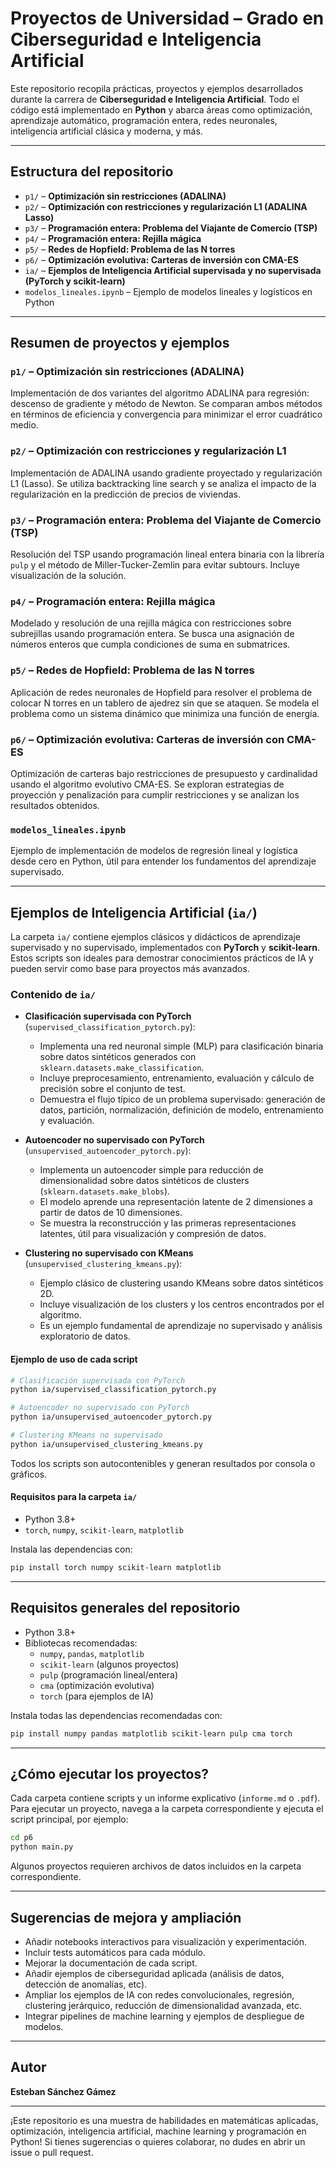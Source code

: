 # Proyectos de Universidad – Grado en Ciberseguridad e Inteligencia Artificial

Este repositorio recopila prácticas, proyectos y ejemplos desarrollados durante la carrera de **Ciberseguridad e Inteligencia Artificial**. Todo el código está implementado en **Python** y abarca áreas como optimización, aprendizaje automático, programación entera, redes neuronales, inteligencia artificial clásica y moderna, y más.

---

## Estructura del repositorio

- `p1/` – **Optimización sin restricciones (ADALINA)**
- `p2/` – **Optimización con restricciones y regularización L1 (ADALINA Lasso)**
- `p3/` – **Programación entera: Problema del Viajante de Comercio (TSP)**
- `p4/` – **Programación entera: Rejilla mágica**
- `p5/` – **Redes de Hopfield: Problema de las N torres**
- `p6/` – **Optimización evolutiva: Carteras de inversión con CMA-ES**
- `ia/` – **Ejemplos de Inteligencia Artificial supervisada y no supervisada (PyTorch y scikit-learn)**
- `modelos_lineales.ipynb` – Ejemplo de modelos lineales y logísticos en Python

---

## Resumen de proyectos y ejemplos

### `p1/` – Optimización sin restricciones (ADALINA)
Implementación de dos variantes del algoritmo ADALINA para regresión: descenso de gradiente y método de Newton. Se comparan ambos métodos en términos de eficiencia y convergencia para minimizar el error cuadrático medio.

### `p2/` – Optimización con restricciones y regularización L1
Implementación de ADALINA usando gradiente proyectado y regularización L1 (Lasso). Se utiliza backtracking line search y se analiza el impacto de la regularización en la predicción de precios de viviendas.

### `p3/` – Programación entera: Problema del Viajante de Comercio (TSP)
Resolución del TSP usando programación lineal entera binaria con la librería `pulp` y el método de Miller-Tucker-Zemlin para evitar subtours. Incluye visualización de la solución.

### `p4/` – Programación entera: Rejilla mágica
Modelado y resolución de una rejilla mágica con restricciones sobre subrejillas usando programación entera. Se busca una asignación de números enteros que cumpla condiciones de suma en submatrices.

### `p5/` – Redes de Hopfield: Problema de las N torres
Aplicación de redes neuronales de Hopfield para resolver el problema de colocar N torres en un tablero de ajedrez sin que se ataquen. Se modela el problema como un sistema dinámico que minimiza una función de energía.

### `p6/` – Optimización evolutiva: Carteras de inversión con CMA-ES
Optimización de carteras bajo restricciones de presupuesto y cardinalidad usando el algoritmo evolutivo CMA-ES. Se exploran estrategias de proyección y penalización para cumplir restricciones y se analizan los resultados obtenidos.

### `modelos_lineales.ipynb`
Ejemplo de implementación de modelos de regresión lineal y logística desde cero en Python, útil para entender los fundamentos del aprendizaje supervisado.

---

## Ejemplos de Inteligencia Artificial (`ia/`)

La carpeta `ia/` contiene ejemplos clásicos y didácticos de aprendizaje supervisado y no supervisado, implementados con **PyTorch** y **scikit-learn**. Estos scripts son ideales para demostrar conocimientos prácticos de IA y pueden servir como base para proyectos más avanzados.

### Contenido de `ia/`

- **Clasificación supervisada con PyTorch** (`supervised_classification_pytorch.py`):
  - Implementa una red neuronal simple (MLP) para clasificación binaria sobre datos sintéticos generados con `sklearn.datasets.make_classification`.
  - Incluye preprocesamiento, entrenamiento, evaluación y cálculo de precisión sobre el conjunto de test.
  - Demuestra el flujo típico de un problema supervisado: generación de datos, partición, normalización, definición de modelo, entrenamiento y evaluación.

- **Autoencoder no supervisado con PyTorch** (`unsupervised_autoencoder_pytorch.py`):
  - Implementa un autoencoder simple para reducción de dimensionalidad sobre datos sintéticos de clusters (`sklearn.datasets.make_blobs`).
  - El modelo aprende una representación latente de 2 dimensiones a partir de datos de 10 dimensiones.
  - Se muestra la reconstrucción y las primeras representaciones latentes, útil para visualización y compresión de datos.

- **Clustering no supervisado con KMeans** (`unsupervised_clustering_kmeans.py`):
  - Ejemplo clásico de clustering usando KMeans sobre datos sintéticos 2D.
  - Incluye visualización de los clusters y los centros encontrados por el algoritmo.
  - Es un ejemplo fundamental de aprendizaje no supervisado y análisis exploratorio de datos.

#### Ejemplo de uso de cada script

```bash
# Clasificación supervisada con PyTorch
python ia/supervised_classification_pytorch.py

# Autoencoder no supervisado con PyTorch
python ia/unsupervised_autoencoder_pytorch.py

# Clustering KMeans no supervisado
python ia/unsupervised_clustering_kmeans.py
```

Todos los scripts son autocontenibles y generan resultados por consola o gráficos.

#### Requisitos para la carpeta `ia/`

- Python 3.8+
- `torch`, `numpy`, `scikit-learn`, `matplotlib`

Instala las dependencias con:
```bash
pip install torch numpy scikit-learn matplotlib
```

---

## Requisitos generales del repositorio

- Python 3.8+
- Bibliotecas recomendadas:
  - `numpy`, `pandas`, `matplotlib`
  - `scikit-learn` (algunos proyectos)
  - `pulp` (programación lineal/entera)
  - `cma` (optimización evolutiva)
  - `torch` (para ejemplos de IA)

Instala todas las dependencias recomendadas con:
```bash
pip install numpy pandas matplotlib scikit-learn pulp cma torch
```

---

## ¿Cómo ejecutar los proyectos?
Cada carpeta contiene scripts y un informe explicativo (`informe.md` o `.pdf`). Para ejecutar un proyecto, navega a la carpeta correspondiente y ejecuta el script principal, por ejemplo:

```bash
cd p6
python main.py
```

Algunos proyectos requieren archivos de datos incluidos en la carpeta correspondiente.

---

## Sugerencias de mejora y ampliación
- Añadir notebooks interactivos para visualización y experimentación.
- Incluir tests automáticos para cada módulo.
- Mejorar la documentación de cada script.
- Añadir ejemplos de ciberseguridad aplicada (análisis de datos, detección de anomalías, etc).
- Ampliar los ejemplos de IA con redes convolucionales, regresión, clustering jerárquico, reducción de dimensionalidad avanzada, etc.
- Integrar pipelines de machine learning y ejemplos de despliegue de modelos.

---

## Autor
**Esteban Sánchez Gámez**

---

¡Este repositorio es una muestra de habilidades en matemáticas aplicadas, optimización, inteligencia artificial, machine learning y programación en Python! Si tienes sugerencias o quieres colaborar, no dudes en abrir un issue o pull request. 